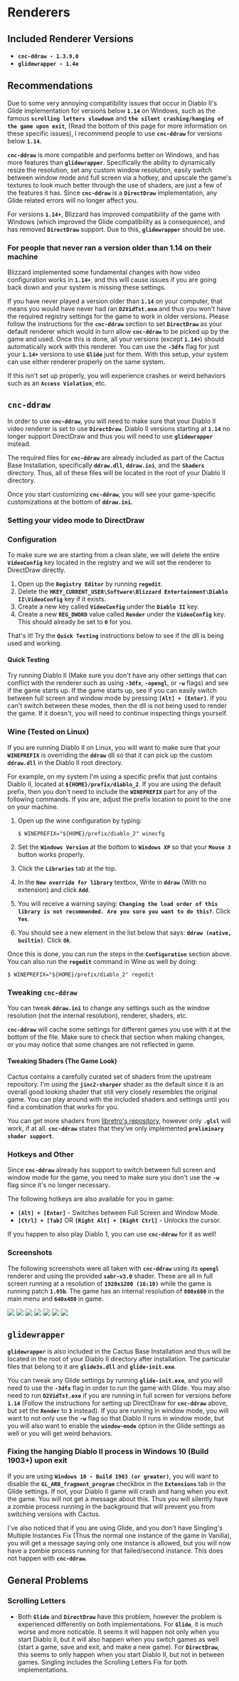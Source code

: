 # Renderers

## Included Renderer Versions

- **`cnc-ddraw - 1.3.9.0`**
- **`glidewrapper - 1.4e`**

## Recommendations

Due to some very annoying compatibility issues that occur in Diablo II's Glide
implementation for versions below **`1.14`** on Windows, such as the famous
**`scrolling letters slowdown`** and **`the silent crashing/hanging of the game upon exit`**,
(Read the bottom of this page for more information on these specific issues),
I recommend people to use **`cnc-ddraw`** for versions below **`1.14`**.

**`cnc-ddraw`** is more compatible and performs better on Windows, and has more
features than **`glidewrapper`**. Specifically the ability to dynamically
resize the resolution, set any custom window resolution, easily switch between
window mode and full screen via a hotkey, and upscale the game's textures to
look much better through the use of shaders, are just a few of the features it
has. Since **`cnc-ddraw`** is a **`DirectDraw`** implementation, any Glide
related errors will no longer affect you.

For versions **`1.14+`**, Blizzard has improved compatibility of the game
with Windows (which improved the Glide compatibility as a consequence), and has
removed **`DirectDraw`** support. Due to this, **`glidewrapper`** should be use.

### For people that never ran a version older than 1.14 on their machine

Blizzard implemented some fundamental changes with how video configuration
works in **`1.14+`**, and this will cause issues if you are going back down
and your system is missing these settings.

If you have never played a version older than **`1.14`** on your computer,
that means you would have never had ran **`D2VidTst.exe`** and thus you won't
have the required registry settings for the game to work in older versions.
Please follow the instructions for the **`cnc-ddraw`** section to set
**`DirectDraw`** as your default renderer which would in turn allow
**`cnc-ddraw`** to be picked up by the game and used. Once this is done, all
your versions (except **`1.14+`**) should automatically work with this
renderer. You can use the **`-3dfx`** flag for just your **`1.14+`** versions
to use **`Glide`** just for them. With this setup, your system can use either
renderer properly on the same system.

If this isn't set up properly, you will experience crashes or weird behaviors
such as an **`Access Violation`**, etc.

## **`cnc-ddraw`**

In order to use **`cnc-ddraw`**, you will need to make sure that your Diablo II
video renderer is set to use **`DirectDraw`**. Diablo II versions starting at
**`1.14`** no longer support DirectDraw and thus you will need to use
**`glidewrapper`** instead.

The required files for **`cnc-ddraw`** are already included as part of the
Cactus Base Installation, specifically **`ddraw.dll`**, **`ddraw.ini`**,
and the **`Shaders`** directory. Thus, all of these files will be located in
the root of your Diablo II directory.

Once you start customizing **`cnc-ddraw`**, you will see your game-specific
customizations at the bottom of **`ddraw.ini`**.

### Setting your video mode to DirectDraw

### Configuration

To make sure we are starting from a clean slate, we will delete the entire
**`VideoConfig`** key located in the registry and we will set the renderer
to DirectDraw directly.

1. Open up the **`Registry Editor`** by running **`regedit`**.
1. Delete the **`HKEY_CURRENT_USER\Software\Blizzard Entertainment\Diablo II\VideoConfig`**
   key if it exists.
1. Create a new key called **`VideoConfig`** under the **`Diablo II`** key. 
1. Create a new **`REG_DWORD`** value called **`Render`** under the
   **`VideoConfig`** key. This should already be set to **`0`** for you.

That's it! Try the **`Quick Testing`** instructions below to see if the dll is
being used and working.

#### Quick Testing

Try running Diablo II (Make sure you don't have any other settings
that can conflict with the renderer such as using **`-3dfx`**, **`-opengl`**,
or **`-w`** flags) and see if the game starts up. If the game starts up, see if
you can easily switch between full screen and window mode by pressing
**`[Alt] + [Enter]`**. If you can't switch between these modes, then the dll is
not being used to render the game. If it doesn't, you will need to continue
inspecting things yourself.

### Wine (Tested on Linux)

If you are running Diablo II on Linux, you will want to make sure that your
**`WINEPREFIX`** is overriding the **`ddraw`** dll so that it can pick up the
custom **`ddraw.dll`** in the Diablo II root directory.

For example, on my system I'm using a specific prefix that just contains
Diablo II, located at **`${HOME}/prefix/diablo_2`**. If you are using the
default prefix, then you don't need to include the **`WINEPREFIX`** part for any
of the following commands. If you are, adjust the prefix location to point to
the one on your machine.

1. Open up the wine configuration by typing:
 
    ```
    $ WINEPREFIX="${HOME}/prefix/diablo_2" winecfg
    ```

1. Set the **`Windows Version`** at the bottom to **`Windows XP`** so that your
   **`Mouse 3`** button works properly.
1. Click the **`Libraries`** tab at the top.
1. In the **`New override for library`** textbox, Write in **`ddraw`** (With no
   extension) and click **`Add`**.
1. You will receive a warning saying: **`Changing the load order of this
   library is not recommended. Are you sure you want to do this?`**.
   Click **`Yes`**.
1. You should see a new element in the list below that says:
   **`ddraw (native, builtin)`**. Click **`Ok`**.

Once this is done, you can run the steps in the **`Configuration`** section
above. You can also run the **`regedit`** command in Wine as well by doing:

```
$ WINEPREFIX="${HOME}/prefix/diablo_2" regedit
```

### Tweaking **`cnc-ddraw`**

You can tweak **`ddraw.ini`** to change any settings such as the window
resolution (not the internal resolution), renderer, shaders, etc.

**`cnc-ddraw`** will cache some settings for different games you use with it at
the bottom of the file. Make sure to check that section when making changes,
or you may notice that some changes are not reflected in game.

#### Tweaking Shaders (The Game Look)

Cactus contains a carefully curated set of shaders from the upstream repository.
I'm using the **`jinc2-sharper`** shader as the default since it is an overall
good looking shader that still very closely resembles the original game.
You can play around with the included shaders and settings until you find a
combination that works for you.

You can get more shaders from
[libretro's repository](https://github.com/libretro/glsl-shaders), however only
**`.glsl`** will work, if at all. **`cnc-ddraw`** states that they've only
implemented **`preliminary shader support`**.

### Hotkeys and Other

Since **`cnc-ddraw`** already has support to switch between full screen and
window mode for the game, you need to make sure you don't use the **`-w`** flag
since it's no longer necessary.

The following hotkeys are also available for you in game:

- **`[Alt] + [Enter]`** - Switches between Full Screen and Window Mode.
- **`[Ctrl] + [Tab]`** OR **`[Right Alt] + [Right Ctrl]`** - Unlocks the cursor.

If you happen to also play Diablo 1, you can use **`cnc-ddraw`** for it as well!

### Screenshots

The following screenshots were all taken with **`cnc-ddraw`** using its
**`opengl`** renderer and using the provided **`sabr-v3.0`** shader.
These are all in full screen running at a resolution of **`1920x1200 (16:10)`**
while the game is running patch **`1.05b`**. The game has an internal resolution
of **`800x600`** in the main menu and **`640x480`** in game.

![](https://i.imgur.com/CMMDbeP.png)
![](https://i.imgur.com/zceV1Ae.png)
![](https://i.imgur.com/NMXBBpu.png)
![](https://i.imgur.com/Uzzts4B.png)
![](https://i.imgur.com/KbvqnGF.png)
![](https://i.imgur.com/zM8aTWI.png)
![](https://i.imgur.com/APQGUMB.png)
  
## **`glidewrapper`**

**`glidewrapper`** is also included in the Cactus Base Installation and thus
will be located in the root of your Diablo II directory after installation.
The particular files that belong to it are **`glide3x.dll`** and
**`glide-init.exe`**.

You can tweak any Glide settings by running **`glide-init.exe`**, and you will
need to use the **`-3dfx`** flag in order to run the game with Glide. You may
also need to run **`D2VidTst.exe`** if you are running in full screen for
versions before **`1.14`** (Follow the instructions for setting up DirectDraw
for **`cnc-ddraw`** above, but set the **`Render`** to **`3`** instead). If you
are running in window mode, you will want to not only use the **`-w`** flag so
that Diablo II runs in window mode, but you will also want to enable the
**`window-mode`** option in the Glide settings as well or you will get weird
behaviors.

### Fixing the hanging Diablo II process in Windows 10 (Build 1903+) upon exit

If you are using **`Windows 10 - Build 1903 (or greater)`**, you will want to
disable the **`GL_ARB_fragment_program`** checkbox in the **`Extensions`** tab
in the Glide settings. If not, your Diablo II game will crash and hang
when you exit the game. You will not get a message about this. Thus you will
silently have a zombie process running in the background that will prevent you
from switching versions with Cactus.

I've also noticed that if you are using Glide, and you don't have Singling's
Multiple Instances Fix (Thus the normal one instance of the game in Vanilla),
you will get a message saying only one instance is allowed, but you will now
have a zombie process running for that failed/second instance. This does not
happen with **`cnc-ddraw`**.

## General Problems

### Scrolling Letters

- Both **`Glide`** and **`DirectDraw`** have this problem, however the problem
  is experienced differently on both implementations. For **`Glide`**, it is
  much worse and more noticable. It seems it will happen not only when you
  start Diablo II, but it will also happen when you switch games as well
  (start a game, save and exit, and make a new game). For **`DirectDraw`**,
  this seems to only happen when you start Diablo II, but not in between games.
  Singling includes the Scrolling Letters Fix for both implementations.